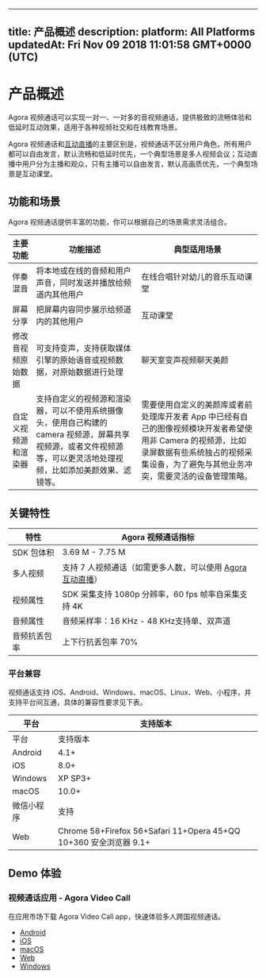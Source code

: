 
---
title: 产品概述
description: 
platform: All Platforms
updatedAt: Fri Nov 09 2018 11:01:58 GMT+0000 (UTC)
---
# 产品概述
Agora 视频通话可以实现一对一、一对多的音视频通话，提供极致的流畅体验和低延时互动效果，适用于各种视频社交和在线教育场景。

Agora 视频通话和[互动直播](https://docs.agora.io/cn/Interactive%20Broadcast/product_live?platform=All%20Platforms)的主要区别是，视频通话不区分用户角色，所有用户都可以自由发言，默认流畅和低延时优先，一个典型场景是多人视频会议；互动直播中用户分为主播和观众，只有主播可以自由发言，默认高画质优先，一个典型场景是互动课堂。

## 功能和场景

Agora 视频通话提供丰富的功能，你可以根据自己的场景需求灵活组合。

| 主要功能             | 功能描述                                                     | 典型适用场景                                                 |
| -------------------- | ------------------------------------------------------------ | ------------------------------------------------------------ |
| 伴奏混音             | 将本地或在线的音频和用户声音，同时发送并播放给频道内其他用户 | 在线合唱针对幼儿的音乐互动课堂                               |
| 屏幕分享             | 把屏幕内容同步展示给频道内的其他用户                         | 互动课堂                                                     |
| 修改音视频原始数据   | 可支持变声，支持获取媒体引擎的原始语音或视频数据，对原始数据进行处理 | 聊天室变声视频聊天美颜                                       |
| 自定义视频源和渲染器 | 支持自定义的视频源和渲染器，可以不使用系统摄像头，使用自己构建的 camera 视频源，屏幕共享视频源，或者文件视频源等，可以更灵活地处理视频，比如添加美颜效果、滤镜等。 | 需要使用自定义的美颜库或者前处理库开发者 App 中已经有自己的图像视频模块开发者希望使用非 Camera 的视频源，比如录屏数据有些系统独占的视频采集设备，为了避免与其他业务冲突，需要灵活的设备管理策略。 |

## 关键特性

| 特性         | Agora 视频通话指标                                           |
| ------------ | ------------------------------------------------------------ |
| SDK 包体积   | 3.69 M - 7.75 M                                              |
| 多人视频     | 支持 7 人视频通话（如需更多人数，可以使用 [Agora 互动直播](https://docs.agora.io/cn/Interactive%20Broadcast/product_live?platform=All%20Platforms)） |
| 视频属性     | SDK 采集支持 1080p 分辨率，60 fps 帧率自采集支持 4K          |
| 音频属性     | 音频采样率：16 KHz - 48 KHz支持单、双声道                    |
| 音频抗丢包率 | 上下行抗丢包率 70%                                           |

### 平台兼容

视频通话支持 iOS、Android、Windows、macOS、Linux、Web、小程序，并支持平台间互通，具体的兼容性要求见下表。

| 平台       | 支持版本                                                     |
| ---------- | ------------------------------------------------------------ |
| 平台       | 支持版本                                                     |
| Android    | 4.1+                                                         |
| iOS        | 8.0+                                                         |
| Windows    | XP SP3+                                                      |
| macOS      | 10.0+                                                        |
| 微信小程序 | 支持                                                         |
| Web        | Chrome 58+Firefox 56+Safari 11+Opera 45+QQ 10+360 安全浏览器 9.1+ |

## Demo 体验

### 视频通话应用 - Agora Video Call

在应用市场下载 Agora Video Call app，快速体验多人跨国视频通话。

- [Android](http://android.myapp.com/myapp/detail.htm?apkName=io.agora.vcall)
- [iOS](https://itunes.apple.com/cn/app/agora-video-call/id1080303824)
- [macOS](https://itunes.apple.com/cn/app/agora-video-call/id1112106913)
- [Web](https://webdemo.agora.io/videocall/?_ga=2.212778772.1474390666.1541382528-1513744824.1530171825)
- [Windows](http://download.agora.io/avc/AgoraVideoCall_for_windows_2.2.0.zip?_ga=2.212778772.1474390666.1541382528-1513744824.1530171825)
